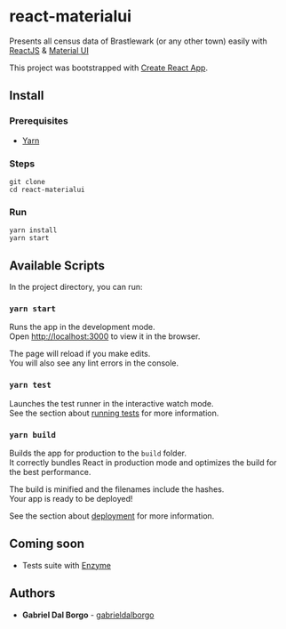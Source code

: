 # react-materialui
Presents all census data of Brastlewark (or any other town) easily with [ReactJS](https://reactjs.org/) & [Material UI](https://material-ui.com/)<br>

This project was bootstrapped with [Create React App](https://github.com/facebook/create-react-app).

## Install

### Prerequisites
- [Yarn](https://yarnpkg.com/en/docs/install#windows-stable)

### Steps
```
git clone
cd react-materialui
```
### Run
```
yarn install
yarn start
```

## Available Scripts

In the project directory, you can run:

### `yarn start`

Runs the app in the development mode.<br>
Open [http://localhost:3000](http://localhost:3000) to view it in the browser.

The page will reload if you make edits.<br>
You will also see any lint errors in the console.

### `yarn test`

Launches the test runner in the interactive watch mode.<br>
See the section about [running tests](https://facebook.github.io/create-react-app/docs/running-tests) for more information.

### `yarn build`

Builds the app for production to the `build` folder.<br>
It correctly bundles React in production mode and optimizes the build for the best performance.

The build is minified and the filenames include the hashes.<br>
Your app is ready to be deployed!

See the section about [deployment](https://facebook.github.io/create-react-app/docs/deployment) for more information.

## Coming soon
- Tests suite with [Enzyme](https://airbnb.io/enzyme/)

## Authors
- **Gabriel Dal Borgo** - [gabrieldalborgo](https://github.com/gabrieldalborgo)
